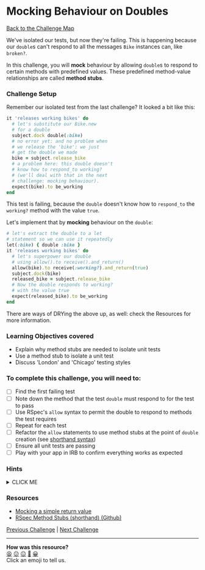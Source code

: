 # Mocking Behaviour on Doubles

[Back to the Challenge Map](0_challenge_map.md)

We've isolated our tests, but now they're failing. This is happening because our `double`s can't respond to all the messages `Bike` instances can, like `broken?`.

In this challenge, you will **mock** behaviour by allowing `double`s to respond to certain methods with predefined values. These predefined method-value relationships are called **method stubs**.

### Challenge Setup

Remember our isolated test from the last challenge? It looked a bit like this:

```ruby
it 'releases working bikes' do
  # let's substitute our Bike.new
  # for a double
  subject.dock double(:bike)
  # no error yet: and no problem when
  # we release the 'bike': we just
  # get the double we made
  bike = subject.release_bike
  # a problem here: this double doesn't
  # know how to respond_to working?
  # (we'll deal with that in the next
  # challenge: mocking behaviour).
  expect(bike).to be_working
end
```

This test is failing, because the `double` doesn't know how to `respond_to` the `working?` method with the value `true`.

Let's implement that by **mocking** behaviour on the `double`:

```ruby
# let's extract the double to a let
# statement so we can use it repeatedly
let(:bike) { double :bike }
it 'releases working bikes' do
  # let's superpower our double
  # using allow().to receive().and_return()
  allow(bike).to receive(:working?).and_return(true)
  subject.dock(bike)
  released_bike = subject.release_bike
  # Now the double responds to working?
  # with the value true
  expect(released_bike).to be_working
end
```

There are ways of DRYing the above up, as well: check the Resources for more information.

### Learning Objectives covered
- Explain why method stubs are needed to isolate unit tests
- Use a method stub to isolate a unit test
- Discuss 'London' and 'Chicago' testing styles

### To complete this challenge, you will need to:

- [ ] Find the first failing test
- [ ] Note down the method that the test `double` must respond to for the test to pass
- [ ] Use RSpec's `allow` syntax to permit the double to respond to methods the test requires
- [ ] Repeat for each test
- [ ] Refactor the `allow` statements to use method stubs at the point of `double` creation (see [shorthand syntax](https://github.com/rspec/rspec-mocks#method-stubs))
- [ ] Ensure all unit tests are passing
- [ ] Play with your app in IRB to confirm everything works as expected

### Hints

<details><summary>CLICK ME</summary>
  <li>Everything you need to solve this challenge step is in the materials above. Take some time before you start to make sure you understand exactly why your tests are currently failing.</li>
</details>

### Resources
- [Mocking a simple return value](https://www.relishapp.com/rspec/rspec-mocks/v/2-14/docs/method-stubs/allow-with-a-simple-return-value)
- [RSpec Method Stubs (shorthand) (Github)](https://github.com/rspec/rspec-mocks#method-stubs)

[Previous Challenge](16_isolating_tests_with_doubles.md) | [Next Challenge](18_men_with_ven.md)

<!-- BEGIN GENERATED SECTION DO NOT EDIT -->

---

**How was this resource?**  
[😫](https://airtable.com/shrUJ3t7KLMqVRFKR?prefill_Repository=course&prefill_File=boris_bikes_fast_track/17_mocking_behaviour_on_doubles.md&prefill_Sentiment=😫) [😕](https://airtable.com/shrUJ3t7KLMqVRFKR?prefill_Repository=course&prefill_File=boris_bikes_fast_track/17_mocking_behaviour_on_doubles.md&prefill_Sentiment=😕) [😐](https://airtable.com/shrUJ3t7KLMqVRFKR?prefill_Repository=course&prefill_File=boris_bikes_fast_track/17_mocking_behaviour_on_doubles.md&prefill_Sentiment=😐) [🙂](https://airtable.com/shrUJ3t7KLMqVRFKR?prefill_Repository=course&prefill_File=boris_bikes_fast_track/17_mocking_behaviour_on_doubles.md&prefill_Sentiment=🙂) [😀](https://airtable.com/shrUJ3t7KLMqVRFKR?prefill_Repository=course&prefill_File=boris_bikes_fast_track/17_mocking_behaviour_on_doubles.md&prefill_Sentiment=😀)  
Click an emoji to tell us.

<!-- END GENERATED SECTION DO NOT EDIT -->
